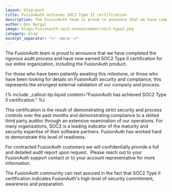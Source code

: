 ```yaml
---
layout: blog-post
title: FusionAuth achieves SOC2 Type II certification
description: The FusionAuth team is proud to announce that we have completed the rigorous audit process and have now earned SOC2 Type II certification for our entire organization, including the FusionAuth product. 
author: Don Bergal
image: blogs/fusionauth-soc2-announcement/soc2-type2.png
category: blog
excerpt_separator: "<!--more-->"
---
```


The FusionAuth team is proud to announce that we have completed the rigorous audit process and have now earned SOC2 Type II certification for our entire organization, including the FusionAuth product.

<!--more-->

For those who have been patiently awaiting this milestone, or those who have been looking for details on FusionAuth security and compliance, this represents the strongest external validation of our company and process. 

{% include _callout-tip.liquid content="FusionAuth has achieved SOC2 Type II certification." %}

This certification is the result of demonstrating strict security and process controls over the past months and demonstrating compliance to a skilled third party auditor through an extensive examination of our operations. For many organizations, SOC2 is a leading indicator of the maturity and security expertise of their software partners. FusionAuth has worked hard to demonstrate this level of readiness. 

For contracted FusionAuth customers we will confidentially provide a full and detailed audit report upon request.  Please reach out to your FusionAuth support contact or to your account representative for more information. 

The FusionAuth community can rest assured in the fact that SOC2 Type II certification indicates FusionAuth's high level of security commitment, awareness and preparation.

